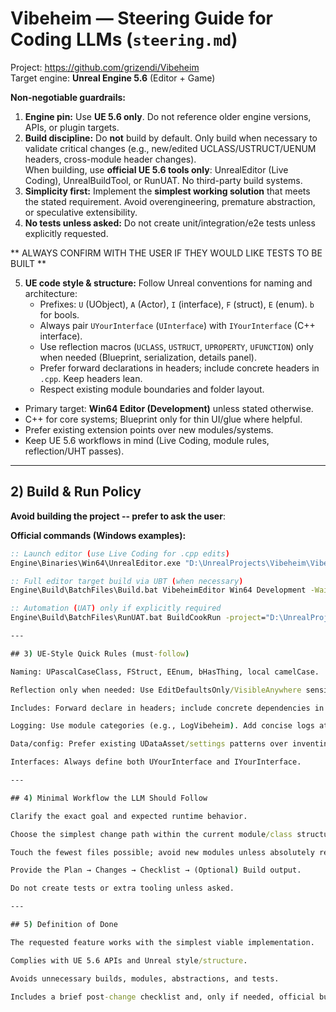 # Vibeheim — Steering Guide for Coding LLMs (`steering.md`)

Project: https://github.com/grizendi/Vibeheim  
Target engine: **Unreal Engine 5.6** (Editor + Game)


**Non-negotiable guardrails:**
1) **Engine pin:** Use **UE 5.6 only**. Do not reference older engine versions, APIs, or plugin targets.
2) **Build discipline:** Do **not** build by default. Only build when necessary to validate critical changes (e.g., new/edited UCLASS/USTRUCT/UENUM headers, cross-module header changes).  
   When building, use **official UE 5.6 tools only**: UnrealEditor (Live Coding), UnrealBuildTool, or RunUAT. No third-party build systems.
3) **Simplicity first:** Implement the **simplest working solution** that meets the stated requirement. Avoid overengineering, premature abstraction, or speculative extensibility.
4) **No tests unless asked:** Do not create unit/integration/e2e tests unless explicitly requested.

** ALWAYS CONFIRM WITH THE USER IF THEY WOULD LIKE TESTS TO BE BUILT **


5) **UE code style & structure:** Follow Unreal conventions for naming and architecture:
   - Prefixes: `U` (UObject), `A` (Actor), `I` (interface), `F` (struct), `E` (enum). `b` for bools.
   - Always pair `UYourInterface` (`UInterface`) with `IYourInterface` (C++ interface).
   - Use reflection macros (`UCLASS`, `USTRUCT`, `UPROPERTY`, `UFUNCTION`) only when needed (Blueprint, serialization, details panel).
   - Prefer forward declarations in headers; include concrete headers in `.cpp`. Keep headers lean.
   - Respect existing module boundaries and folder layout.

- Primary target: **Win64 Editor (Development)** unless stated otherwise.  
- C++ for core systems; Blueprint only for thin UI/glue where helpful.  
- Prefer existing extension points over new modules/systems.  
- Keep UE 5.6 workflows in mind (Live Coding, module rules, reflection/UHT passes).

---

## 2) Build & Run Policy

**Avoid building the project -- prefer to ask the user**:

**Official commands (Windows examples):**
```bat
:: Launch editor (use Live Coding for .cpp edits)
Engine\Binaries\Win64\UnrealEditor.exe "D:\UnrealProjects\Vibeheim\Vibeheim.uproject"

:: Full editor target build via UBT (when necessary)
Engine\Build\BatchFiles\Build.bat VibeheimEditor Win64 Development -WaitMutex -Project="D:\UnrealProjects\Vibeheim\Vibeheim.uproject"

:: Automation (UAT) only if explicitly required
Engine\Build\BatchFiles\RunUAT.bat BuildCookRun -project="D:\UnrealProjects\Vibeheim\Vibeheim.uproject" -noP4 -clientconfig=Development -ue4exe=UnrealEditor-Cmd.exe -targetplatform=Win64 -build

---

## 3) UE-Style Quick Rules (must-follow)

Naming: UPascalCaseClass, FStruct, EEnum, bHasThing, local camelCase.

Reflection only when needed: Use EditDefaultsOnly/VisibleAnywhere sensibly; avoid exposing everything to Blueprint.

Includes: Forward declare in headers; include concrete dependencies in .cpp.

Logging: Use module categories (e.g., LogVibeheim). Add concise logs at key points only.

Data/config: Prefer existing UDataAsset/settings patterns over inventing new subsystems.

Interfaces: Always define both UYourInterface and IYourInterface.

---

## 4) Minimal Workflow the LLM Should Follow

Clarify the exact goal and expected runtime behavior.

Choose the simplest change path within the current module/class structure.

Touch the fewest files possible; avoid new modules unless absolutely required.

Provide the Plan → Changes → Checklist → (Optional) Build output.

Do not create tests or extra tooling unless asked.

---

## 5) Definition of Done

The requested feature works with the simplest viable implementation.

Complies with UE 5.6 APIs and Unreal style/structure.

Avoids unnecessary builds, modules, abstractions, and tests.

Includes a brief post-change checklist and, only if needed, official build commands.
